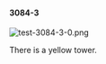 #### 3084-3
![test-3084-3-0.png](https://github.com/lil-lab/nlvr/raw/master/nlvr/test/images/1/test-3084-3-0.png "test-3084-3-0.png")

There is a yellow tower.